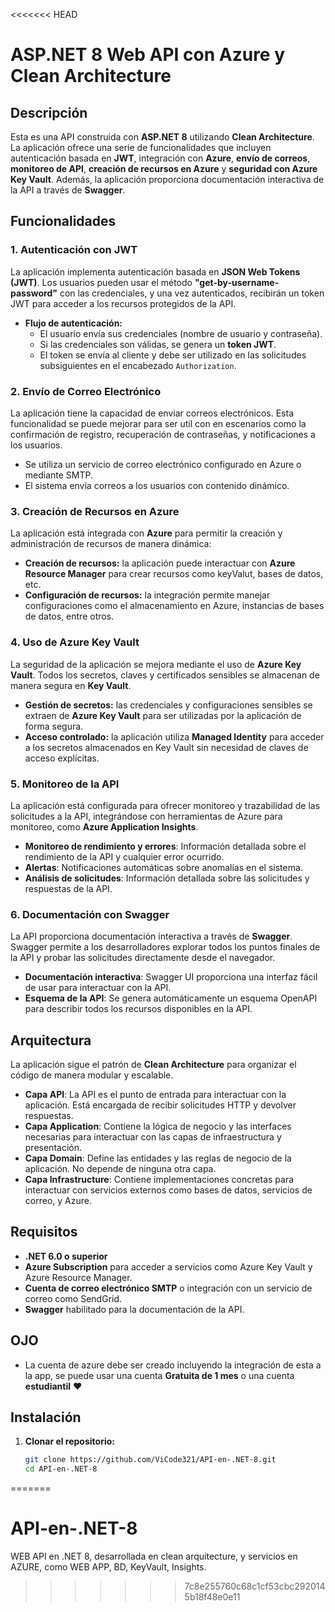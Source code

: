 <<<<<<< HEAD
# **ASP.NET 8 Web API con Azure y Clean Architecture**

## Descripción

Esta es una API construida con **ASP.NET 8** utilizando **Clean Architecture**. La aplicación ofrece una serie de funcionalidades que incluyen autenticación basada en **JWT**, integración con **Azure**, **envío de correos**, **monitoreo de API**, **creación de recursos en Azure** y **seguridad con Azure Key Vault**. Además, la aplicación proporciona documentación interactiva de la API a través de **Swagger**.

## Funcionalidades

### 1. **Autenticación con JWT**

La aplicación implementa autenticación basada en **JSON Web Tokens (JWT)**. Los usuarios pueden usar el método **"get-by-username-password"** con las credenciales, y una vez autenticados, recibirán un token JWT para acceder a los recursos protegidos de la API.

- **Flujo de autenticación:**
  - El usuario envía sus credenciales (nombre de usuario y contraseña).
  - Si las credenciales son válidas, se genera un **token JWT**.
  - El token se envía al cliente y debe ser utilizado en las solicitudes subsiguientes en el encabezado `Authorization`.

### 2. **Envío de Correo Electrónico**

La aplicación tiene la capacidad de enviar correos electrónicos. Esta funcionalidad se puede mejorar para ser util con en escenarios como la confirmación de registro, recuperación de contraseñas, y notificaciones a los usuarios.

- Se utiliza un servicio de correo electrónico configurado en Azure o mediante SMTP.
- El sistema envía correos a los usuarios con contenido dinámico.

### 3. **Creación de Recursos en Azure**

La aplicación está integrada con **Azure** para permitir la creación y administración de recursos de manera dinámica:

- **Creación de recursos:** la aplicación puede interactuar con **Azure Resource Manager** para crear recursos como keyValut, bases de datos, etc.
- **Configuración de recursos:** la integración permite manejar configuraciones como el almacenamiento en Azure, instancias de bases de datos, entre otros.

### 4. **Uso de Azure Key Vault**

La seguridad de la aplicación se mejora mediante el uso de **Azure Key Vault**. Todos los secretos, claves y certificados sensibles se almacenan de manera segura en **Key Vault**.

- **Gestión de secretos:** las credenciales y configuraciones sensibles se extraen de **Azure Key Vault** para ser utilizadas por la aplicación de forma segura.
- **Acceso controlado:** la aplicación utiliza **Managed Identity** para acceder a los secretos almacenados en Key Vault sin necesidad de claves de acceso explícitas.

### 5. **Monitoreo de la API**

La aplicación está configurada para ofrecer monitoreo y trazabilidad de las solicitudes a la API, integrándose con herramientas de Azure para monitoreo, como **Azure Application Insights**.

- **Monitoreo de rendimiento y errores**: Información detallada sobre el rendimiento de la API y cualquier error ocurrido.
- **Alertas**: Notificaciones automáticas sobre anomalías en el sistema.
- **Análisis de solicitudes**: Información detallada sobre las solicitudes y respuestas de la API.

### 6. **Documentación con Swagger**

La API proporciona documentación interactiva a través de **Swagger**. Swagger permite a los desarrolladores explorar todos los puntos finales de la API y probar las solicitudes directamente desde el navegador.

- **Documentación interactiva**: Swagger UI proporciona una interfaz fácil de usar para interactuar con la API.
- **Esquema de la API**: Se genera automáticamente un esquema OpenAPI para describir todos los recursos disponibles en la API.

## Arquitectura

La aplicación sigue el patrón de **Clean Architecture** para organizar el código de manera modular y escalable.

- **Capa API**: La API es el punto de entrada para interactuar con la aplicación. Está encargada de recibir solicitudes HTTP y devolver respuestas.
- **Capa Application**: Contiene la lógica de negocio y las interfaces necesarias para interactuar con las capas de infraestructura y presentación.
- **Capa Domain**: Define las entidades y las reglas de negocio de la aplicación. No depende de ninguna otra capa.
- **Capa Infrastructure**: Contiene implementaciones concretas para interactuar con servicios externos como bases de datos, servicios de correo, y Azure.

## Requisitos

- **.NET 6.0 o superior**
- **Azure Subscription** para acceder a servicios como Azure Key Vault y Azure Resource Manager.
- **Cuenta de correo electrónico SMTP** o integración con un servicio de correo como SendGrid.
- **Swagger** habilitado para la documentación de la API.

## OJO
- La cuenta de azure debe ser creado incluyendo la integración de esta a la app, se puede usar una cuenta **Gratuita de 1 mes** o una cuenta **estudiantil**
❤

## Instalación

1. **Clonar el repositorio:**

   ```bash
   git clone https://github.com/ViCode321/API-en-.NET-8.git
   cd API-en-.NET-8
=======
# API-en-.NET-8
WEB API en .NET 8, desarrollada en clean arquitecture, y servicios en AZURE, como WEB APP, BD, KeyVault, Insights.
>>>>>>> 7c8e255760c68c1cf53cbc2920145b18f48e0e11
